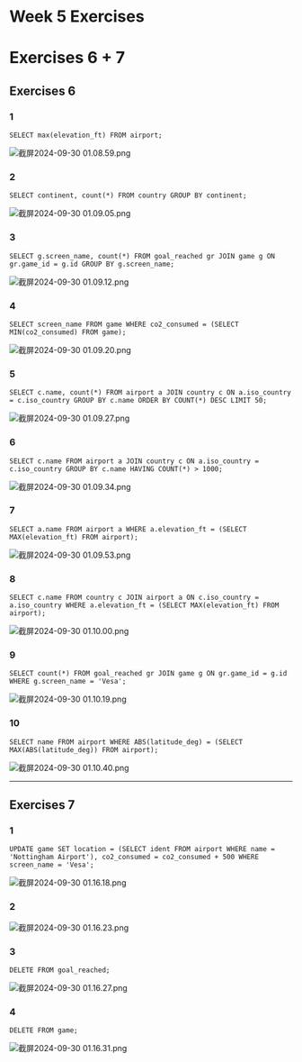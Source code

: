 # Week 5 Exercises
# Exercises 6 + 7
## Exercises 6
### 1
```mysql
SELECT max(elevation_ft) FROM airport;
```
![截屏2024-09-30 01.08.59.png](week5/exercises%206/%E6%88%AA%E5%B1%8F2024-09-30%2001.08.59.png)
### 2
```mysql
SELECT continent, count(*) FROM country GROUP BY continent;
```
![截屏2024-09-30 01.09.05.png](week5/exercises%206/%E6%88%AA%E5%B1%8F2024-09-30%2001.09.05.png)
### 3
```mysql
SELECT g.screen_name, count(*) FROM goal_reached gr JOIN game g ON gr.game_id = g.id GROUP BY g.screen_name;
```
![截屏2024-09-30 01.09.12.png](week5/exercises%206/%E6%88%AA%E5%B1%8F2024-09-30%2001.09.12.png)
### 4
```mysql
SELECT screen_name FROM game WHERE co2_consumed = (SELECT MIN(co2_consumed) FROM game);
```
![截屏2024-09-30 01.09.20.png](week5/exercises%206/%E6%88%AA%E5%B1%8F2024-09-30%2001.09.20.png)
### 5
```mysql
SELECT c.name, count(*) FROM airport a JOIN country c ON a.iso_country = c.iso_country GROUP BY c.name ORDER BY COUNT(*) DESC LIMIT 50;
```
![截屏2024-09-30 01.09.27.png](week5/exercises%206/%E6%88%AA%E5%B1%8F2024-09-30%2001.09.27.png)
### 6
```mysql
SELECT c.name FROM airport a JOIN country c ON a.iso_country = c.iso_country GROUP BY c.name HAVING COUNT(*) > 1000;
```
![截屏2024-09-30 01.09.34.png](week5/exercises%206/%E6%88%AA%E5%B1%8F2024-09-30%2001.09.34.png)
### 7
```mysql
SELECT a.name FROM airport a WHERE a.elevation_ft = (SELECT MAX(elevation_ft) FROM airport);
```
![截屏2024-09-30 01.09.53.png](week5/exercises%206/%E6%88%AA%E5%B1%8F2024-09-30%2001.09.53.png)
### 8
```mysql
SELECT c.name FROM country c JOIN airport a ON c.iso_country = a.iso_country WHERE a.elevation_ft = (SELECT MAX(elevation_ft) FROM airport);
```
![截屏2024-09-30 01.10.00.png](week5/exercises%206/%E6%88%AA%E5%B1%8F2024-09-30%2001.10.00.png)
### 9
```mysql
SELECT count(*) FROM goal_reached gr JOIN game g ON gr.game_id = g.id WHERE g.screen_name = 'Vesa';
```
![截屏2024-09-30 01.10.19.png](week5/exercises%206/%E6%88%AA%E5%B1%8F2024-09-30%2001.10.19.png)
### 10
```mysql
SELECT name FROM airport WHERE ABS(latitude_deg) = (SELECT MAX(ABS(latitude_deg)) FROM airport);
```
![截屏2024-09-30 01.10.40.png](week5/exercises%206/%E6%88%AA%E5%B1%8F2024-09-30%2001.10.40.png)
***
## Exercises 7
### 1
```mysql
UPDATE game SET location = (SELECT ident FROM airport WHERE name = 'Nottingham Airport'), co2_consumed = co2_consumed + 500 WHERE screen_name = 'Vesa';
```
![截屏2024-09-30 01.16.18.png](week5/exercises%207/%E6%88%AA%E5%B1%8F2024-09-30%2001.16.18.png)
### 2
![截屏2024-09-30 01.16.23.png](week5/exercises%207/%E6%88%AA%E5%B1%8F2024-09-30%2001.16.23.png)
### 3
```mysql
DELETE FROM goal_reached;
```
![截屏2024-09-30 01.16.27.png](week5/exercises%207/%E6%88%AA%E5%B1%8F2024-09-30%2001.16.27.png)
### 4
```mysql
DELETE FROM game;
```
![截屏2024-09-30 01.16.31.png](week5/exercises%207/%E6%88%AA%E5%B1%8F2024-09-30%2001.16.31.png)